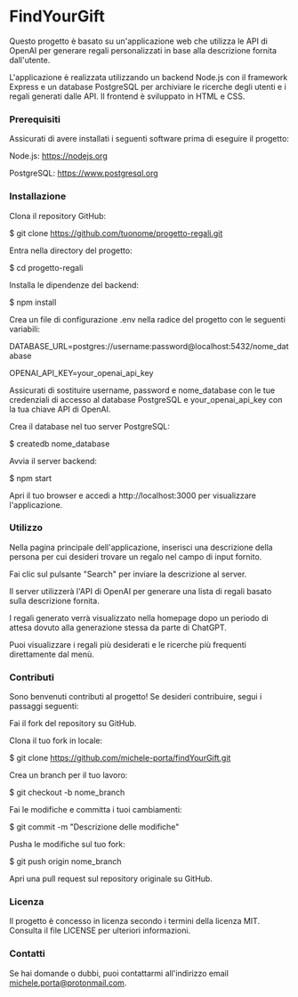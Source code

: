 # FindYourGift
Questo progetto è basato su un'applicazione web che utilizza le API di OpenAI per generare regali personalizzati in base alla descrizione fornita dall'utente. 

L'applicazione è realizzata utilizzando un backend Node.js con il framework Express e un database PostgreSQL per archiviare le ricerche degli utenti e i regali generati dalle API. Il frontend è sviluppato in HTML e CSS.

### Prerequisiti
Assicurati di avere installati i seguenti software prima di eseguire il progetto:

Node.js: https://nodejs.org

PostgreSQL: https://www.postgresql.org

### Installazione
Clona il repository GitHub:

$ git clone https://github.com/tuonome/progetto-regali.git

Entra nella directory del progetto:

$ cd progetto-regali

Installa le dipendenze del backend:

$ npm install

Crea un file di configurazione .env nella radice del progetto con le seguenti variabili:

DATABASE_URL=postgres://username:password@localhost:5432/nome_database

OPENAI_API_KEY=your_openai_api_key

Assicurati di sostituire username, password e nome_database con le tue credenziali di accesso al database PostgreSQL e your_openai_api_key con la tua chiave API di OpenAI.

Crea il database nel tuo server PostgreSQL:

$ createdb nome_database

Avvia il server backend:

$ npm start

Apri il tuo browser e accedi a http://localhost:3000 per visualizzare l'applicazione.

### Utilizzo
Nella pagina principale dell'applicazione, inserisci una descrizione della persona per cui desideri trovare un regalo nel campo di input fornito.

Fai clic sul pulsante "Search" per inviare la descrizione al server.

Il server utilizzerà l'API di OpenAI per generare una lista di regali basato sulla descrizione fornita.

I regali generato verrà visualizzato nella homepage dopo un periodo di attesa dovuto alla generazione stessa da parte di ChatGPT.

Puoi visualizzare i regali più desiderati e le ricerche più frequenti direttamente dal menù.

### Contributi
Sono benvenuti contributi al progetto! Se desideri contribuire, segui i passaggi seguenti:

Fai il fork del repository su GitHub.

Clona il tuo fork in locale:

$ git clone https://github.com/michele-porta/findYourGift.git

Crea un branch per il tuo lavoro:

$ git checkout -b nome_branch

Fai le modifiche e committa i tuoi cambiamenti:

$ git commit -m "Descrizione delle modifiche"

Pusha le modifiche sul tuo fork:

$ git push origin nome_branch

Apri una pull request sul repository originale su GitHub.

### Licenza
Il progetto è concesso in licenza secondo i termini della licenza MIT. Consulta il file LICENSE per ulteriori informazioni.

### Contatti
Se hai domande o dubbi, puoi contattarmi all'indirizzo email michele.porta@protonmail.com.
